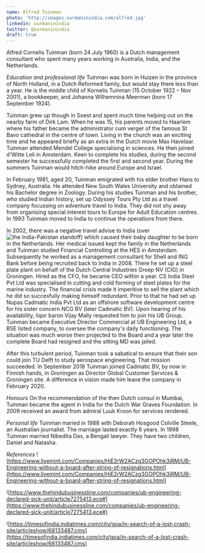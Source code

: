 ```yaml
---
name: Alfred Tuinman
photo: 'http://images.ourmaninindia.com/alfred.jpg'
linkedin: ourmaninindia
twitter: @ourmaninindia
draft: true
---
```

Alfred Cornelis Tuinman (born 24 July 1960) is a  Dutch management consultant who spent many years working in Australia, India, and the Netherlands. 

*Education and professional life*
Tuinman was born in Huizen in the province of North Holland, in a Dutch Reformed family, but would stay there less than a year. He is the middle child of Kornelis Tuinman (15 October 1922 – Nov 2001), a bookkeeper, and Johanna Wilhemnina Meerman (born 17 September 1924).

Tuinman grew up though in Soest and spent much time helping out on the nearby farm of Dirk Lam. When he was 15, his parents moved to Haarlem where his father became the administrator cum verger of the famous St Bavo cathedral in the centre of town. Living in the church was an exciting time and he appeared briefly as an extra in the Dutch movie Max Havelaar. Tuinman attended Mendel College specialising in sciences. He then joined d'Witte Leli in Amsterdam. Keen to complete his studies, during the second semester he successfully completed the first and second year. During the summers Tuinman would hitch-hike around Europe and Israel.

In February 1981, aged 20, Tuinman emigrated with his elder brother Hans to Sydney, Australia. He attended New South Wales University and obtained his Bachelor degree in Zoology. During his studies Tuinman and his brother, who studied Indian history, set up Odyssey Tours Pty Ltd as a travel company focussing on adventure travel to India. They did not shy away from organising special interest tours to Europe for Adult Education centres. In 1993 Tuinman moved to India to continue the operations from there. 

In 2002, there was a negative travel advise to India (over ![the India-Pakistan standoff](https://en.wikipedia.org/wiki/2001%E2%80%9302_India%E2%80%93Pakistan_standoff)) which caused their baby daughter to be born in the Netherlands. Her medical issued kept the family in the Netherlands and Tuinman studied Financial Controlling at the HES in Amsterdam. Subsequently he worked as a management consultant for Shell and ING Bank before being recruited back to India in 2008. There he set up a steel plate plant on behalf of the Dutch Central Industries Groep NV (CIG) in Groningen. Hired as the CFO, he became CEO within a year. CS India Steel Pvt Ltd was specialised in cutting and cold forming of steel plates for the marine industry. The financial crisis made it imperitive to sell the plant which he did so succesfully making himself redundant. Prior to that he had set up Nupas Cadmatic India Pvt Ltd as an offshore software development centre for his sister concern NCG BV (later Cadmatic BV). Upon hearing of his availability, liqor baron Vijay Mally requested him to join his UB Group. Tuinman became Executive Director Commercial at UB Engineering Ltd, a BSE listed company, to oversee the company's daily functioning. The situation was much worse then projected to the Board and a year later the complete Board had resigned and the sitting MD was jailed.

After this turbulent period, Tuinman took a sabatical to ensure that their son could join TU Delft to study aerospace engineering. That mission succeeded. In September 2018 Tuinman joined Cadmatic BV, by now in Finnish hands, in Groningen as Director Global Customer Services & Groningen site. A difference in vision made him leave the company in February 2020.

*Honours*
On the recommendation of the then Dutch consul in Mumbai, Tuinman became the agent in India for the Dutch War Graves Foundation. In 2009 received an award from admiral Luuk Kroon for services rendered.

*Personal life*
Tuinman maried in 1988 with Deborah Hosgood Colville Steele, an Australian journalist. The marriage lasted exactly 6 years. In 1998 Tuinman married Nibedita Das, a Bengali lawyer. They have two children, Daniel and Natasha.

*References*
![https://www.livemint.com/Companies/HiE2rW2ACzg3GOPOhk3iRM/UB-Engineering-without-a-board-after-string-of-resignations.html](https://www.livemint.com/Companies/HiE2rW2ACzg3GOPOhk3iRM/UB-Engineering-without-a-board-after-string-of-resignations.html)

![https://www.thehindubusinessline.com/companies/ub-engineering-declared-sick-unit/article7275413.ece#](https://www.thehindubusinessline.com/companies/ub-engineering-declared-sick-unit/article7275413.ece#)

![https://timesofindia.indiatimes.com/city/goa/in-search-of-a-lost-crash-site/articleshow/68133487.cms](https://timesofindia.indiatimes.com/city/goa/in-search-of-a-lost-crash-site/articleshow/68133487.cms)
